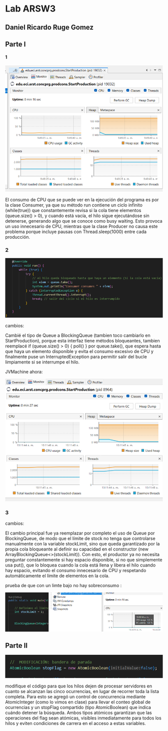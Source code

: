 
# Lab ARSW3

## Daniel Ricardo Ruge Gomez

## Parte I

#### 1

![alt text](image.png)

El consumo de CPU que se puede ver en la ejecución del programa es por la clase Consumer, ya que su método run contiene un ciclo infinito (while(true)) que constantemente revisa si la cola tiene elementos (queue.size() > 0), y cuando está vacía, el hilo sigue ejecutándose sin detenerse, generando algo que se conoce como busy waiting. Esto provoca un uso innecesario de CPU, mientras que la clase Producer no causa este problema porque incluye pausas con Thread.sleep(1000) entre cada producción.


### 2 

![alt text](image-1.png)

cambios: 

Cambié el tipo de Queue<Integer> a BlockingQueue<Integer> (tambien toco cambiarlo en StartProduction), porque esta interfaz tiene métodos bloqueantes, tambien reemplacé if (queue.size() > 0) { poll() } por queue.take(), que espera hasta que haya un elemento disponible y evita el consumo excesivo de CPU y finalmente puse un InterruptedException para permitir salir del bucle limpiamente si se interrumpe el hilo.


JVMachine ahora: 


![alt text](image-2.png)


### 3

cambios:

El cambio principal fue ya reemplazar por completo el uso de Queue por BlockingQueue, de modo que el límite de stock no tenga que controlarse manualmente con la variable stockLimit, sino que queda garantizado por la propia cola bloqueante al definir su capacidad en el constructor (new ArrayBlockingQueue<>(stockLimit)). Con esto, el productor ya no necesita preguntar constantemente si hay espacio disponible, si no que simplemente usa put(), que lo bloquea cuando la cola está llena y libera el hilo cuando hay espacio, evitando el consumo innecesario de CPU y respetando automáticamente el límite de elementos en la cola.


prueba de que con un limte bajo no hay sobreconsumo : 

![alt text](image-3.png)


## Parte II

![alt text](image-4.png)


 modifique el código para que los hilos dejen de procesar servidores en cuanto se alcanzan las cinco ocurrencias, en lugar de recorrer toda la lista completa. Para esto se agregó un control de concurrencia mediante AtomicInteger (como lo vimos en clase) para llevar el conteo global de ocurrencias y un stopFlag compartido (tipo AtomicBoolean) que indica cuándo detener la búsqueda. Ambos tipos atómicos garantizan que las operaciones del flag sean atómicas, visibles inmediatamente para todos los hilos y eviten condiciones de carrera en el acceso a estas variables.